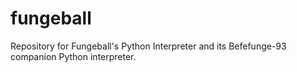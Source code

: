 # fungeball

Repository for Fungeball's Python Interpreter and its Befefunge-93 companion Python interpreter.